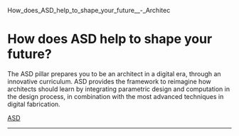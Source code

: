How_does_ASD_help_to_shape_your_future__-_Architec



How does ASD help to shape your future?
=======================================

The ASD pillar prepares you to be an architect in a digital era, through an innovative curriculum. ASD provides the framework to reimagine how architects should learn by integrating parametric design and computation in the design process, in combination with the most advanced techniques in digital fabrication.

[ASD](https://www.sutd.edu.sg/asd/tag/asd/)

---

